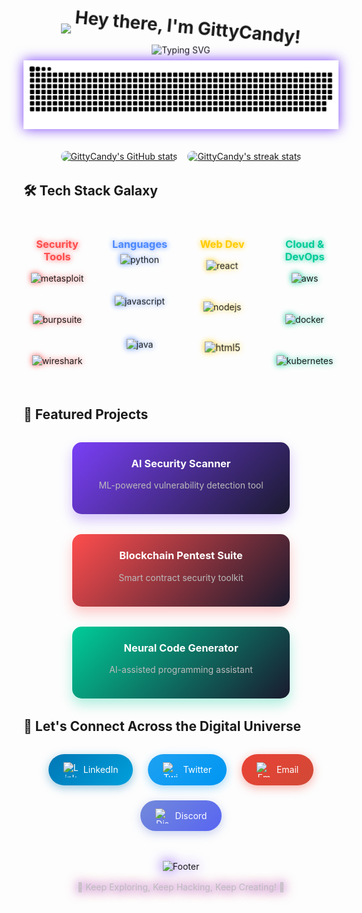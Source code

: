 <!-- Animated Waving Header with Particle Effects -->
<h1 align="center">
  <img src="https://media.giphy.com/media/hvRJCLFzcasrR4ia7z/giphy.gif" width="35px"> 
  <span class="wave" style="display: inline-block; animation: wave 2s infinite;">Hey there, I'm GittyCandy!</span>
</h1>

<!-- 3D Animated Title -->
<div align="center">
  <img src="https://readme-typing-svg.demolab.com?font=Fira+Code&weight=800&size=32&pause=1500&color=7A3FF7&center=true&vCenter=true&width=650&height=80&lines=🔐+Cybersecurity+Specialist;🤖+AI+Enthusiast;🚀+Full-Stack+Developer;💻+Code+Artisan;🌌+Digital+Alchemist" alt="Typing SVG" style="animation: float 6s ease-in-out infinite;" />
</div>

<!-- Particle JS Background (will need to implement via github actions) -->
<div align="center">
  <img src="https://github.com/GittyCandy/GittyCandy/blob/output/github-contribution-grid-snake.svg" alt="Snake animation" style="filter: drop-shadow(0 0 10px #7a3ff7);" />
</div>

<!-- Animated Stats Cards with Hover Effects -->
<div align="center" style="display: flex; flex-wrap: wrap; justify-content: center; gap: 1rem; margin: 2rem 0;">
  <a href="https://github.com/GittyCandy?tab=repositories">
    <img src="https://github-readme-stats.vercel.app/api?username=GittyCandy&show_icons=true&theme=radical&hide_border=true&include_all_commits=true&count_private=true&bg_color=45,7a3ff7,1a1a2e&title_color=fff&text_color=fff&icon_color=ffcc00" alt="GittyCandy's GitHub stats" style="border-radius: 10px; transition: transform 0.3s; max-width: 100%;" onmouseover="this.style.transform='scale(1.05)'" onmouseout="this.style.transform='scale(1)'" />
  </a>
  <a href="https://github.com/GittyCandy?tab=repositories">
    <img src="https://github-readme-streak-stats.herokuapp.com/?user=GittyCandy&theme=radical&hide_border=true&background=45,7a3ff7,1a1a2e&stroke=ffcc00&ring=ffcc00&fire=ffcc00&currStreakNum=fff&sideNums=fff&currStreakLabel=fff&sideLabels=fff&dates=bbb" alt="GittyCandy's streak stats" style="border-radius: 10px; transition: transform 0.3s; max-width: 100%;" onmouseover="this.style.transform='scale(1.05)'" onmouseout="this.style.transform='scale(1)'" />
  </a>
</div>

<!-- 3D Animated Tech Stack with Floating Icons -->
## 🛠️ Tech Stack Galaxy

<div align="center" style="display: grid; grid-template-columns: repeat(auto-fit, minmax(100px, 1fr)); gap: 1.5rem; margin: 2rem 0;">

<!-- Security Tools -->
<div style="perspective: 1000px;">
  <div style="transition: all 0.5s ease; transform-style: preserve-3d;" onmouseover="this.style.transform='rotateY(20deg)'" onmouseout="this.style.transform='rotateY(0deg)'">
    <h3 style="color: #ff4d4d; text-shadow: 0 0 8px #ff4d4d;">Security Tools</h3>
    <div style="display: flex; justify-content: center; flex-wrap: wrap; gap: 1rem;">
      <img src="https://skillicons.dev/icons?i=metasploit" height="50" alt="metasploit" style="filter: drop-shadow(0 0 5px #ff4d4d); transition: transform 0.3s;" onmouseover="this.style.transform='scale(1.2) rotate(10deg)'" onmouseout="this.style.transform='scale(1)'"/>
      <img src="https://skillicons.dev/icons?i=burp" height="50" alt="burpsuite" style="filter: drop-shadow(0 0 5px #ff4d4d); transition: transform 0.3s;" onmouseover="this.style.transform='scale(1.2) rotate(-10deg)'" onmouseout="this.style.transform='scale(1)'"/>
      <img src="https://skillicons.dev/icons?i=wireshark" height="50" alt="wireshark" style="filter: drop-shadow(0 0 5px #ff4d4d); transition: transform 0.3s;" onmouseover="this.style.transform='scale(1.2) rotate(10deg)'" onmouseout="this.style.transform='scale(1)'"/>
    </div>
  </div>
</div>

<!-- Programming Languages -->
<div style="perspective: 1000px;">
  <div style="transition: all 0.5s ease; transform-style: preserve-3d;" onmouseover="this.style.transform='rotateY(-20deg)'" onmouseout="this.style.transform='rotateY(0deg)'">
    <h3 style="color: #4d88ff; text-shadow: 0 0 8px #4d88ff;">Languages</h3>
    <div style="display: flex; justify-content: center; flex-wrap: wrap; gap: 1rem;">
      <img src="https://skillicons.dev/icons?i=py" height="50" alt="python" style="filter: drop-shadow(0 0 5px #4d88ff); animation: float 4s ease-in-out infinite; animation-delay: 0s;"/>
      <img src="https://skillicons.dev/icons?i=js" height="50" alt="javascript" style="filter: drop-shadow(0 0 5px #4d88ff); animation: float 4s ease-in-out infinite; animation-delay: 0.5s;"/>
      <img src="https://skillicons.dev/icons?i=java" height="50" alt="java" style="filter: drop-shadow(0 0 5px #4d88ff); animation: float 4s ease-in-out infinite; animation-delay: 1s;"/>
    </div>
  </div>
</div>

<!-- Web Development -->
<div style="perspective: 1000px;">
  <div style="transition: all 0.5s ease; transform-style: preserve-3d;" onmouseover="this.style.transform='rotateX(15deg)'" onmouseout="this.style.transform='rotateX(0deg)'">
    <h3 style="color: #ffcc00; text-shadow: 0 0 8px #ffcc00;">Web Dev</h3>
    <div style="display: flex; justify-content: center; flex-wrap: wrap; gap: 1rem;">
      <img src="https://skillicons.dev/icons?i=react" height="50" alt="react" style="filter: drop-shadow(0 0 5px #ffcc00); animation: pulse 2s infinite;"/>
      <img src="https://skillicons.dev/icons?i=nodejs" height="50" alt="nodejs" style="filter: drop-shadow(0 0 5px #ffcc00); animation: pulse 2s infinite; animation-delay: 0.5s;"/>
      <img src="https://skillicons.dev/icons?i=html" height="50" alt="html5" style="filter: drop-shadow(0 0 5px #ffcc00); animation: pulse 2s infinite; animation-delay: 1s;"/>
    </div>
  </div>
</div>

<!-- Cloud & DevOps -->
<div style="perspective: 1000px;">
  <div style="transition: all 0.5s ease; transform-style: preserve-3d;" onmouseover="this.style.transform='rotateX(-15deg)'" onmouseout="this.style.transform='rotateX(0deg)'">
    <h3 style="color: #00cc99; text-shadow: 0 0 8px #00cc99;">Cloud & DevOps</h3>
    <div style="display: flex; justify-content: center; flex-wrap: wrap; gap: 1rem;">
      <img src="https://skillicons.dev/icons?i=aws" height="50" alt="aws" style="filter: drop-shadow(0 0 5px #00cc99); transform: rotate(0deg); transition: transform 1s;" onmouseover="this.style.transform='rotate(360deg)'" onmouseout="this.style.transform='rotate(0deg)'"/>
      <img src="https://skillicons.dev/icons?i=docker" height="50" alt="docker" style="filter: drop-shadow(0 0 5px #00cc99);"/>
      <img src="https://skillicons.dev/icons?i=kubernetes" height="50" alt="kubernetes" style="filter: drop-shadow(0 0 5px #00cc99);"/>
    </div>
  </div>
</div>

</div>

<!-- Animated Project Showcase -->
## 🎨 Featured Projects

<div align="center" style="display: flex; flex-wrap: wrap; justify-content: center; gap: 2rem; margin: 2rem 0;">

<!-- Project 1 -->
<div style="background: linear-gradient(135deg, #7a3ff7 0%, #1a1a2e 100%); padding: 1.5rem; border-radius: 15px; width: 300px; box-shadow: 0 10px 20px rgba(122, 63, 247, 0.3); transition: all 0.3s ease; position: relative; overflow: hidden;" onmouseover="this.style.transform='translateY(-10px)'; this.querySelector('.project-overlay').style.opacity='1'" onmouseout="this.style.transform='translateY(0)'; this.querySelector('.project-overlay').style.opacity='0'">
  <h3 style="color: #fff; margin-top: 0;">AI Security Scanner</h3>
  <p style="color: #bbb;">ML-powered vulnerability detection tool</p>
  <div class="project-overlay" style="position: absolute; top: 0; left: 0; right: 0; bottom: 0; background: rgba(0,0,0,0.7); display: flex; justify-content: center; align-items: center; opacity: 0; transition: opacity 0.3s ease;">
    <a href="#" style="color: white; text-decoration: none; border: 2px solid white; padding: 0.5rem 1rem; border-radius: 5px;">View Project</a>
  </div>
</div>

<!-- Project 2 -->
<div style="background: linear-gradient(135deg, #ff4d4d 0%, #1a1a2e 100%); padding: 1.5rem; border-radius: 15px; width: 300px; box-shadow: 0 10px 20px rgba(255, 77, 77, 0.3); transition: all 0.3s ease; position: relative; overflow: hidden;" onmouseover="this.style.transform='translateY(-10px)'; this.querySelector('.project-overlay').style.opacity='1'" onmouseout="this.style.transform='translateY(0)'; this.querySelector('.project-overlay').style.opacity='0'">
  <h3 style="color: #fff; margin-top: 0;">Blockchain Pentest Suite</h3>
  <p style="color: #bbb;">Smart contract security toolkit</p>
  <div class="project-overlay" style="position: absolute; top: 0; left: 0; right: 0; bottom: 0; background: rgba(0,0,0,0.7); display: flex; justify-content: center; align-items: center; opacity: 0; transition: opacity 0.3s ease;">
    <a href="#" style="color: white; text-decoration: none; border: 2px solid white; padding: 0.5rem 1rem; border-radius: 5px;">View Project</a>
  </div>
</div>

<!-- Project 3 -->
<div style="background: linear-gradient(135deg, #00cc99 0%, #1a1a2e 100%); padding: 1.5rem; border-radius: 15px; width: 300px; box-shadow: 0 10px 20px rgba(0, 204, 153, 0.3); transition: all 0.3s ease; position: relative; overflow: hidden;" onmouseover="this.style.transform='translateY(-10px)'; this.querySelector('.project-overlay').style.opacity='1'" onmouseout="this.style.transform='translateY(0)'; this.querySelector('.project-overlay').style.opacity='0'">
  <h3 style="color: #fff; margin-top: 0;">Neural Code Generator</h3>
  <p style="color: #bbb;">AI-assisted programming assistant</p>
  <div class="project-overlay" style="position: absolute; top: 0; left: 0; right: 0; bottom: 0; background: rgba(0,0,0,0.7); display: flex; justify-content: center; align-items: center; opacity: 0; transition: opacity 0.3s ease;">
    <a href="#" style="color: white; text-decoration: none; border: 2px solid white; padding: 0.5rem 1rem; border-radius: 5px;">View Project</a>
  </div>
</div>

</div>

<!-- Animated Contact Section -->
## 🌌 Let's Connect Across the Digital Universe

<div align="center" style="display: flex; justify-content: center; flex-wrap: wrap; gap: 1.5rem; margin: 2rem 0;">

<!-- LinkedIn -->
<a href="https://linkedin.com/in/yourprofile" target="_blank" style="text-decoration: none;">
  <div style="display: flex; align-items: center; gap: 0.5rem; padding: 0.8rem 1.5rem; background: linear-gradient(135deg, #0077b5 0%, #00a0dc 100%); color: white; border-radius: 50px; box-shadow: 0 4px 15px rgba(0, 119, 181, 0.4); transition: all 0.3s ease; transform-style: preserve-3d;" onmouseover="this.style.transform='translateY(-5px) rotateY(15deg)'; this.style.boxShadow='0 8px 25px rgba(0, 119, 181, 0.6)'" onmouseout="this.style.transform='translateY(0) rotateY(0)'; this.style.boxShadow='0 4px 15px rgba(0, 119, 181, 0.4)'">
    <img src="https://skillicons.dev/icons?i=linkedin" width="24" height="24" alt="LinkedIn" />
    <span>LinkedIn</span>
  </div>
</a>

<!-- Twitter -->
<a href="https://twitter.com/yourhandle" target="_blank" style="text-decoration: none;">
  <div style="display: flex; align-items: center; gap: 0.5rem; padding: 0.8rem 1.5rem; background: linear-gradient(135deg, #1da1f2 0%, #0096f2 100%); color: white; border-radius: 50px; box-shadow: 0 4px 15px rgba(29, 161, 242, 0.4); transition: all 0.3s ease; transform-style: preserve-3d;" onmouseover="this.style.transform='translateY(-5px) rotateY(-15deg)'; this.style.boxShadow='0 8px 25px rgba(29, 161, 242, 0.6)'" onmouseout="this.style.transform='translateY(0) rotateY(0)'; this.style.boxShadow='0 4px 15px rgba(29, 161, 242, 0.4)'">
    <img src="https://skillicons.dev/icons?i=twitter" width="24" height="24" alt="Twitter" />
    <span>Twitter</span>
  </div>
</a>

<!-- Email -->
<a href="mailto:youremail@example.com" style="text-decoration: none;">
  <div style="display: flex; align-items: center; gap: 0.5rem; padding: 0.8rem 1.5rem; background: linear-gradient(135deg, #ea4335 0%, #d14836 100%); color: white; border-radius: 50px; box-shadow: 0 4px 15px rgba(234, 67, 53, 0.4); transition: all 0.3s ease; transform-style: preserve-3d;" onmouseover="this.style.transform='translateY(-5px) rotateX(15deg)'; this.style.boxShadow='0 8px 25px rgba(234, 67, 53, 0.6)'" onmouseout="this.style.transform='translateY(0) rotateX(0)'; this.style.boxShadow='0 4px 15px rgba(234, 67, 53, 0.4)'">
    <img src="https://skillicons.dev/icons?i=gmail" width="24" height="24" alt="Email" />
    <span>Email</span>
  </div>
</a>

<!-- Discord -->
<a href="https://discord.gg/yourinvite" target="_blank" style="text-decoration: none;">
  <div style="display: flex; align-items: center; gap: 0.5rem; padding: 0.8rem 1.5rem; background: linear-gradient(135deg, #7289da 0%, #5865f2 100%); color: white; border-radius: 50px; box-shadow: 0 4px 15px rgba(114, 137, 218, 0.4); transition: all 0.3s ease; transform-style: preserve-3d;" onmouseover="this.style.transform='translateY(-5px) rotateX(-15deg)'; this.style.boxShadow='0 8px 25px rgba(114, 137, 218, 0.6)'" onmouseout="this.style.transform='translateY(0) rotateX(0)'; this.style.boxShadow='0 4px 15px rgba(114, 137, 218, 0.4)'">
    <img src="https://skillicons.dev/icons?i=discord" width="24" height="24" alt="Discord" />
    <span>Discord</span>
  </div>
</a>

</div>

<!-- Animated Footer -->
<div align="center" style="margin-top: 3rem;">
  <img src="https://capsule-render.vercel.app/api?type=waving&color=gradient&height=120&section=footer&animation=twinkling" alt="Footer" style="filter: drop-shadow(0 0 10px #7a3ff7);" />
  <p style="color: #bbb; margin-top: 1rem; animation: glow 2s ease-in-out infinite alternate;">🚀 Keep Exploring, Keep Hacking, Keep Creating! 🚀</p>
</div>

<!-- CSS Animations (will work if you use GitHub Actions to convert to HTML) -->
<style>
  @keyframes wave {
    0%, 100% { transform: rotate(0deg); }
    25% { transform: rotate(10deg); }
    75% { transform: rotate(-10deg); }
  }
  
  @keyframes float {
    0%, 100% { transform: translateY(0); }
    50% { transform: translateY(-10px); }
  }
  
  @keyframes pulse {
    0%, 100% { transform: scale(1); }
    50% { transform: scale(1.1); }
  }
  
  @keyframes glow {
    from { text-shadow: 0 0 5px #7a3ff7; }
    to { text-shadow: 0 0 15px #7a3ff7, 0 0 20px #ff4d4d; }
  }
</style>
